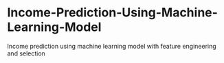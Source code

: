 # Income-Prediction-Using-Machine-Learning-Model
Income prediction using machine learning model with feature engineering and selection
